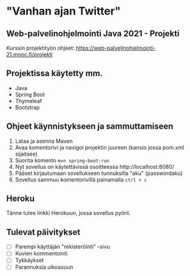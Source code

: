 # "Vanhan ajan Twitter"

## Web-palvelinohjelmointi Java 2021 - Projekti

Kurssin projektityön ohjeet: https://web-palvelinohjelmointi-21.mooc.fi/projekti

## Projektissa käytetty mm.
- Java
- Spring Boot
- Thymeleaf
- Bootstrap

## Ohjeet käynnistykseen ja sammuttamiseen
1. Lataa ja asenna Maven
2. Avaa komentorivi ja navigoi projektin juureen (kansio jossa pom.xml sijaitsee)
3. Suorita komento  `mvn spring-boot:run`
4. Nyt sovellus on käytettävissä osoitteessa http://localhost:8080/
5. Pääset kirjautumaan sovellukseen tunnuksilla "aku" (passwordaku)
6. Sovellus sammuu komentorivillä painamalla `ctrl + c`


## Heroku
Tänne tulee linkki Herokuun, jossa sovellus pyörii.

## Tulevat päivitykset
- [ ] Parempi käyttäjän "rekisteröinti" -sivu
- [ ] Kuvien kommentointi
- [ ] Tykkäykset
- [ ] Parannuksia ulkoasuun
